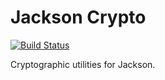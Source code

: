 # Jackson Crypto

[![Build Status](https://travis-ci.org/meltmedia/jackson-crypto.svg?branch=develop)](https://travis-ci.org/meltmedia/jackson-crypto)

Cryptographic utilities for Jackson.
